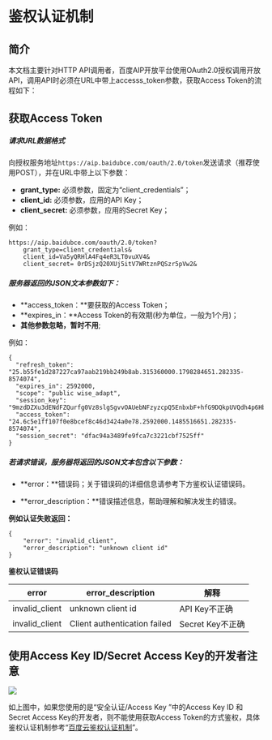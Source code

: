 # 鉴权认证机制

## 简介

本文档主要针对HTTP API调用者，百度AIP开放平台使用OAuth2.0授权调用开放API，调用API时必须在URL中带上accesss_token参数，获取Access Token的流程如下：

## 获取Access Token

##### 请求URL数据格式

向授权服务地址`https://aip.baidubce.com/oauth/2.0/token`发送请求（推荐使用POST），并在URL中带上以下参数：

* **grant_type:**     必须参数，固定为“client_credentials”；
* **client_id:**         必须参数，应用的API Key；
* **client_secret:**  必须参数，应用的Secret Key；

例如：

```
https://aip.baidubce.com/oauth/2.0/token?
    grant_type=client_credentials&
    client_id=Va5yQRHlA4Fq4eR3LT0vuXV4&
    client_secret= 0rDSjzQ20XUj5itV7WRtznPQSzr5pVw2&
```

##### 服务器返回的JSON文本参数如下：

- **access_token：**要获取的Access Token；
- **expires_in：**Access Token的有效期(秒为单位，一般为1个月)；
- **其他参数忽略，暂时不用**;

例如：

```
{
  "refresh_token": "25.b55fe1d287227ca97aab219bb249b8ab.315360000.1798284651.282335-8574074",
  "expires_in": 2592000,
  "scope": "public wise_adapt",
  "session_key": "9mzdDZXu3dENdFZQurfg0Vz8slgSgvvOAUebNFzyzcpQ5EnbxbF+hfG9DQkpUVQdh4p6HbQcAiz5RmuBAja1JJGgIdJI",
  "access_token": "24.6c5e1ff107f0e8bcef8c46d3424a0e78.2592000.1485516651.282335-8574074",
  "session_secret": "dfac94a3489fe9fca7c3221cbf7525ff"
}
```

##### 若请求错误，服务器将返回的JSON文本包含以下参数：

* **error：**错误码；关于错误码的详细信息请参考下方鉴权认证错误码。

- **error_description：**错误描述信息，帮助理解和解决发生的错误。



**例如认证失败返回：**

```
{
    "error": "invalid_client",
    "error_description": "unknown client id"
}
```

**鉴权认证错误码**

| error          | error_description            | 解释            |
| -------------- | ---------------------------- | ------------- |
| invalid_client | unknown client id            | API Key不正确    |
| invalid_client | Client authentication failed | Secret Key不正确 |



## 使用Access Key ID/Secret Access Key的开发者注意

![](../../../../images/document/bce-ak-sk.png)

如上图中，如果您使用的是“安全认证/Access Key ”中的Access Key ID 和 Secret Access Key的开发者，则不能使用获取Access Token的方式鉴权，具体鉴权认证机制参考“[百度云鉴权认证机制](https://cloud.baidu.com/doc/Reference/AuthenticationMechanism.html)”。



